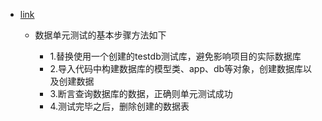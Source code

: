 - [link](https://juejin.cn/post/6844904053260959757?searchId=202311131918053F8FAB5B1872D068D2AA#heading-6)

  - 数据单元测试的基本步骤方法如下

    - 1.替换使用一个创建的testdb测试库，避免影响项目的实际数据库 
    - 2.导入代码中构建数据库的模型类、app、db等对象，创建数据库以及创建数据 
    - 3.断言查询数据库的数据，正确则单元测试成功 
    - 4.测试完毕之后，删除创建的数据表

    

    